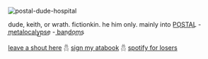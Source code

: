 ![postal-dude-hospital](https://github.com/user-attachments/assets/605d36e2-7ae2-498a-9060-c5dd16bd13a2)

dude, keith, or wrath. fictionkin. he him only. mainly into P͟O͟S͟T͟A͟L͟ - m͟e͟t͟a͟l͟o͟c͟a͟l͟y͟p͟s͟e͟ - b͟a͟n͟d͟o͟m͟s͟


[leave a shout here](https://www.last.fm/user/corpsehem) 𓆣 [sign my atabook](https://prophetoffalsehope.atabook.org/) 𓆣 [spotify for losers](https://open.spotify.com/user/31iydpcy5qoohkge2fdzy2oukuvy?si=176a4b6954e5440d)
